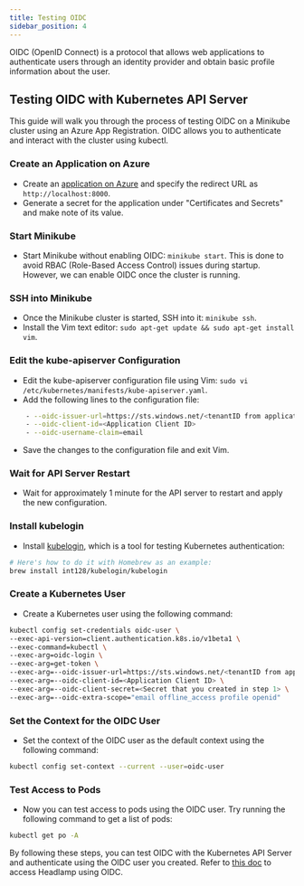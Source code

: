 ```yaml
---
title: Testing OIDC
sidebar_position: 4
---
```


OIDC (OpenID Connect) is a protocol that allows web applications to authenticate users through an identity provider and obtain basic profile information about the user.

## Testing OIDC with Kubernetes API Server

This guide will walk you through the process of testing OIDC on a Minikube cluster using an Azure App Registration. OIDC allows you to authenticate and interact with the cluster using kubectl.

### Create an Application on Azure

- Create an [application on Azure](https://learn.microsoft.com/en-us/azure/active-directory/develop/quickstart-register-app) and specify the redirect URL as `http://localhost:8000`.
- Generate a secret for the application under "Certificates and Secrets" and make note of its value.

### Start Minikube

- Start Minikube without enabling OIDC: `minikube start`. This is done to avoid RBAC (Role-Based Access Control) issues during startup. However, we can enable OIDC once the cluster is running.

### SSH into Minikube

- Once the Minikube cluster is started, SSH into it: `minikube ssh`.
- Install the Vim text editor: `sudo apt-get update && sudo apt-get install vim`.

### Edit the kube-apiserver Configuration

- Edit the kube-apiserver configuration file using Vim: `sudo vi /etc/kubernetes/manifests/kube-apiserver.yaml`.
- Add the following lines to the configuration file:

```bash
    - --oidc-issuer-url=https://sts.windows.net/<tenantID from application>/
    - --oidc-client-id=<Application Client ID>
    - --oidc-username-claim=email
```

- Save the changes to the configuration file and exit Vim.

### Wait for API Server Restart

- Wait for approximately 1 minute for the API server to restart and apply the new configuration.

### Install kubelogin

- Install [kubelogin](https://github.com/int128/kubelogin), which is a tool for testing Kubernetes authentication:

```bash
# Here's how to do it with Homebrew as an example:
brew install int128/kubelogin/kubelogin
```

### Create a Kubernetes User

- Create a Kubernetes user using the following command:

```bash
kubectl config set-credentials oidc-user \
--exec-api-version=client.authentication.k8s.io/v1beta1 \
--exec-command=kubectl \
--exec-arg=oidc-login \
--exec-arg=get-token \
--exec-arg=--oidc-issuer-url=https://sts.windows.net/<tenantID from application>/ \
--exec-arg=--oidc-client-id=<Application Client ID> \
--exec-arg=--oidc-client-secret=<Secret that you created in step 1> \
--exec-arg=--oidc-extra-scope="email offline_access profile openid"
```

### Set the Context for the OIDC User

- Set the context of the OIDC user as the default context using the following command:

```bash
kubectl config set-context --current --user=oidc-user
```

### Test Access to Pods

- Now you can test access to pods using the OIDC user. Try running the following command to get a list of pods:

```bash
kubectl get po -A
```

By following these steps, you can test OIDC with the Kubernetes API Server and authenticate using the OIDC user you created. Refer to [this doc](../installation/in-cluster/oidc.md) to access Headlamp using OIDC.
